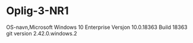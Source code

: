 # Oplig-3-NR1
OS-navn,Microsoft Windows 10 Enterprise
Versjon	10.0.18363 Build 18363
git version 2.42.0.windows.2 